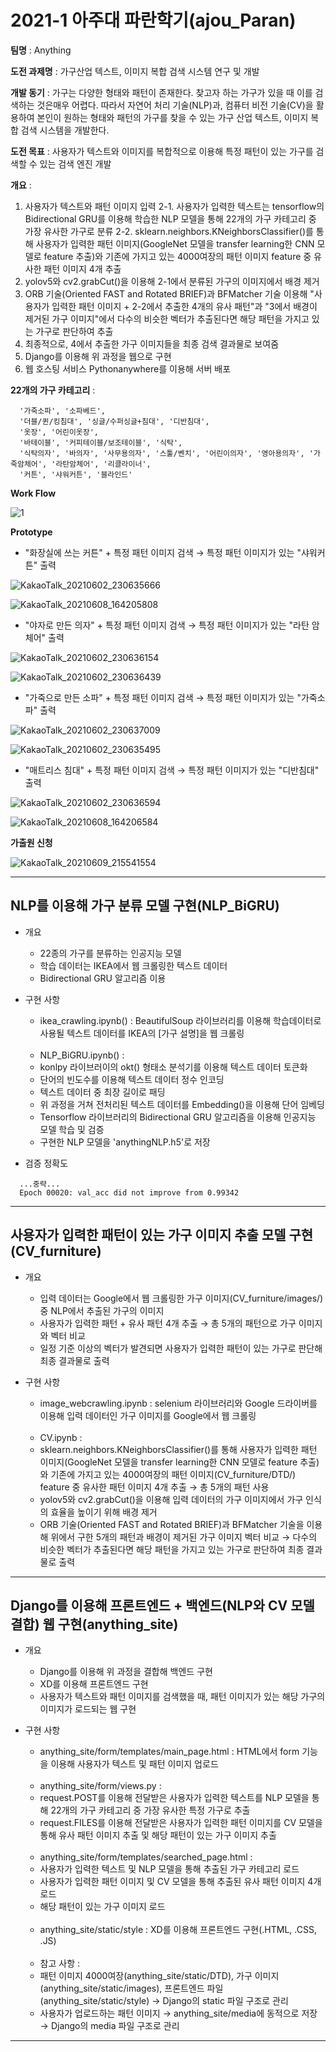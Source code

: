 # 2021-1 아주대 파란학기(ajou_Paran)


**팀명** : Anything

**도전 과제명** : 가구산업 텍스트, 이미지 복합 검색 시스템 연구 및 개발

**개발 동기** : 가구는 다양한 형태와 패턴이 존재한다. 찾고자 하는 가구가 있을 때 이를 검색하는 것은매우 어렵다. 따라서 자연어 처리 기술(NLP)과, 컴퓨터 비전 기술(CV)을 활용하여 본인이 원하는 형태와 패턴의 가구를 찾을 수 있는 가구 산업 텍스트, 이미지 복합 검색 시스템을 개발한다.

**도전 목표** : 사용자가 텍스트와 이미지를 복합적으로 이용해 특정 패턴이 있는 가구를 검색할 수 있는 검색 엔진 개발

**개요** : 
1. 사용자가 텍스트와 패턴 이미지 입력
2-1. 사용자가 입력한 텍스트는 tensorflow의 Bidirectional GRU를 이용해 학습한 NLP 모델을 통해 22개의 가구 카테고리 중 가장 유사한 가구로 분류
2-2. sklearn.neighbors.KNeighborsClassifier()를 통해 사용자가 입력한 패턴 이미지(GoogleNet 모델을 transfer learning한 CNN 모델로 feature 추출)와 기존에 가지고 있는 4000여장의 패턴 이미지 feature 중 유사한 패턴 이미지 4개 추출
3. yolov5와 cv2.grabCut()을 이용해 2-1에서 분류된 가구의 이미지에서 배경 제거
4. ORB 기술(Oriented FAST and Rotated BRIEF)과 BFMatcher 기술 이용해 "사용자가 입력한 패턴 이미지 + 2-2에서 추출한 4개의 유사 패턴"과 "3에서 배경이 제거된 가구 이미지"에서 다수의 비슷한 벡터가 추출된다면 해당 패턴을 가지고 있는 가구로 판단하여 추출
5. 최종적으로, 4에서 추출한 가구 이미지들을 최종 검색 결과물로 보여줌
6. Django를 이용해 위 과정을 웹으로 구현
7. 웹 호스팅 서비스 Pythonanywhere를 이용해 서버 배포

**22개의 가구 카테고리** :
```
  '가죽소파', '소파베드', 
  '더블/퀸/킹침대', '싱글/수퍼싱글+침대', '디반침대', 
  '옷장', '어린이옷장', 
  '바테이블', '커피테이블/보조테이블', '식탁',  
  '식탁의자', '바의자', '사무용의자', '스툴/벤치', '어린이의자', '영아용의자', '가죽암체어', '라탄암체어', '리클라이너', 
  '커튼', '샤워커튼', '블라인드'
```

**Work Flow**

![1](https://user-images.githubusercontent.com/62659407/121677965-87404f80-caf1-11eb-9c23-2248f7cc5166.png)

**Prototype**

- "화장실에 쓰는 커튼" + 특정 패턴 이미지 검색 → 특정 패턴 이미지가 있는 "샤워커튼" 출력

![KakaoTalk_20210602_230635666](https://user-images.githubusercontent.com/62659407/121678434-25341a00-caf2-11eb-84c1-3e4767bd41aa.png)

![KakaoTalk_20210608_164205808](https://user-images.githubusercontent.com/62659407/121678565-498ff680-caf2-11eb-8458-e73701109e53.png)


- "야자로 만든 의자" + 특정 패턴 이미지 검색 → 특정 패턴 이미지가 있는 "라탄 암체어" 출력

![KakaoTalk_20210602_230636154](https://user-images.githubusercontent.com/62659407/121678603-544a8b80-caf2-11eb-8d55-1f527b27dbf6.png)

![KakaoTalk_20210602_230636439](https://user-images.githubusercontent.com/62659407/121678636-60364d80-caf2-11eb-9ca3-ab4148c00be7.png)


- "가죽으로 만든 소파" + 특정 패턴 이미지 검색 → 특정 패턴 이미지가 있는 "가죽소파" 출력

![KakaoTalk_20210602_230637009](https://user-images.githubusercontent.com/62659407/121678684-70e6c380-caf2-11eb-9c9e-e6775e3b4a7b.png)

![KakaoTalk_20210602_230635495](https://user-images.githubusercontent.com/62659407/121678656-662c2e80-caf2-11eb-9ba4-34d68d883910.png)


- "매트리스 침대" + 특정 패턴 이미지 검색 → 특정 패턴 이미지가 있는 "디반침대" 출력

![KakaoTalk_20210602_230636594](https://user-images.githubusercontent.com/62659407/121678746-865bed80-caf2-11eb-9cf8-f1104e1885e7.png)

![KakaoTalk_20210608_164206584](https://user-images.githubusercontent.com/62659407/121678771-8cea6500-caf2-11eb-98f8-36f301bd015f.png)


**가출원 신청**

![KakaoTalk_20210609_215541554](https://user-images.githubusercontent.com/62659407/121677988-8efff400-caf1-11eb-8137-239e3789af4b.png)


---
   
## NLP를 이용해 가구 분류 모델 구현(NLP_BiGRU)

- 개요
  + 22종의 가구를 분류하는 인공지능 모델
  + 학습 데이터는 IKEA에서 웹 크롤링한 텍스트 데이터
  + Bidirectional GRU 알고리즘 이용

- 구현 사항
  + ikea_crawling.ipynb() : BeautifulSoup 라이브러리를 이용해 학습데이터로 사용될 텍스트 데이터를 IKEA의 [가구 설명]을 웹 크롤링<br><br>
  + NLP_BiGRU.ipynb() :
  + konlpy 라이브러이의 okt() 형태소 분석기를 이용해 텍스트 데이터 토큰화
  + 단어의 빈도수를 이용해 텍스트 데이터 정수 인코딩
  + 텍스트 데이터 중 최장 길이로 패딩
  + 위 과정을 거쳐 전처리된 텍스트 데이터를 Embedding()을 이용해 단어 임베딩
  + Tensorflow 라이브러리의 Bidirectional GRU 알고리즘을 이용해 인공지능 모델 학습 및 검증
  + 구현한 NLP 모델을 'anythingNLP.h5'로 저장

- 검증 정확도
```
  ...중략...
  Epoch 00020: val_acc did not improve from 0.99342
```

---

## 사용자가 입력한 패턴이 있는 가구 이미지 추출 모델 구현(CV_furniture)

- 개요
  + 입력 데이터는 Google에서 웹 크롤링한 가구 이미지(CV_furniture/images/) 중 NLP에서 추출된 가구의 이미지
  + 사용자가 입력한 패턴 + 유사 패턴 4개 추출 → 총 5개의 패턴으로 가구 이미지와 벡터 비교
  + 일정 기준 이상의 벡터가 발견되면 사용자가 입력한 패턴이 있는 가구로 판단해 최종 결과물로 출력

- 구현 사항
  + image_webcrawling.ipynb : selenium 라이브러리와 Google 드라이버를 이용해 입력 데이터인 가구 이미지를 Google에서 웹 크롤링<br><br>
  + CV.ipynb : 
  + sklearn.neighbors.KNeighborsClassifier()를 통해 사용자가 입력한 패턴 이미지(GoogleNet 모델을 transfer learning한 CNN 모델로 feature 추출)와 기존에 가지고 있는 4000여장의 패턴 이미지(CV_furniture/DTD/) feature 중 유사한 패턴 이미지 4개 추출 → 총 5개의 패턴 사용
  + yolov5와 cv2.grabCut()을 이용해 입력 데이터의 가구 이미지에서 가구 인식의 효율을 높이기 위해 배경 제거
  + ORB 기술(Oriented FAST and Rotated BRIEF)과 BFMatcher 기술을 이용해 위에서 구한 5개의 패턴과 배경이 제거된 가구 이미지 벡터 비교 → 다수의 비슷한 벡터가 추출된다면 해당 패턴을 가지고 있는 가구로 판단하여 최종 결과물로 출력

---

## Django를 이용해 프론트엔드 + 백엔드(NLP와 CV 모델 결합) 웹 구현(anything_site)

- 개요
  + Django를 이용해 위 과정을 결합해 백엔드 구현
  + XD를 이용해 프론트엔드 구현
  + 사용자가 텍스트와 패턴 이미지를 검색했을 때, 패턴 이미지가 있는 해당 가구의 이미지가 로드되는 웹 구현

- 구현 사항
  + anything_site/form/templates/main_page.html : HTML에서 form 기능을 이용해 사용자가 텍스트 및 패턴 이미지 업로드<br><br>
  + anything_site/form/views.py : 
  + request.POST를 이용해 전달받은 사용자가 입력한 텍스트를 NLP 모델을 통해 22개의 가구 카테고리 중 가장 유사한 특정 가구로 추출
  + request.FILES를 이용해 전달받은 사용자가 입력한 패턴 이미지를 CV 모델을 통해 유사 패턴 이미지 추출 및 해당 패턴이 있는 가구 이미지 추출<br><br>
  + anything_site/form/templates/searched_page.html : 
  + 사용자가 입력한 텍스트 및 NLP 모델을 통해 추출된 가구 카테고리 로드
  + 사용자가 입력한 패턴 이미지 및 CV 모델을 통해 추출된 유사 패턴 이미지 4개 로드
  + 해당 패턴이 있는 가구 이미지 로드 <br><br>
  + anything_site/static/style : XD를 이용해 프론트엔드 구현(.HTML, .CSS, .JS)<br><br>
  + 참고 사항 :
  + 패턴 이미지 4000여장(anything_site/static/DTD), 가구 이미지(anything_site/static/images), 프론트엔드 파일(anything_site/static/style) → Django의 static 파일 구조로 관리  
  + 사용자가 업로드하는 패턴 이미지 → anything_site/media에 동적으로 저장 → Django의 media 파일 구조로 관리 

---
